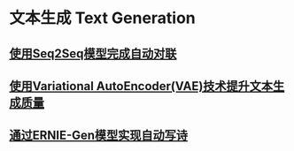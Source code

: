 # 文本生成 Text Generation

## [使用Seq2Seq模型完成自动对联](./couplet)

## [使用Variational AutoEncoder(VAE)技术提升文本生成质量](./ernie-gen) 

## [通过ERNIE-Gen模型实现自动写诗](./ernie-gen)
